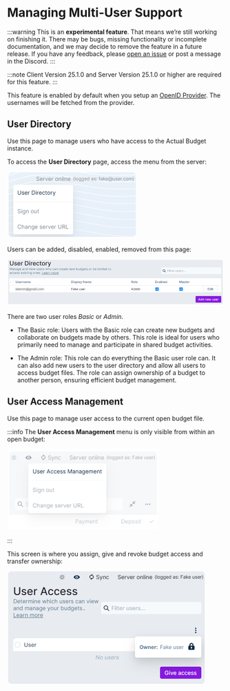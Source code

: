 # Managing Multi-User Support

:::warning
This is an **experimental feature**. That means we’re still working on finishing it. There may be bugs, missing functionality or incomplete documentation, and we may decide to remove the feature in a future release. If you have any feedback, please [open an issue](https://github.com/actualbudget/actual/issues) or post a message in the Discord.
:::

:::note
Client Version 25.1.0 and
Server Version 25.1.0 or higher are required for this feature.
:::

This feature is enabled by default when you setup an [OpenID Provider](oauth-auth). The usernames will be fetched from the provider.

## User Directory

Use this page to manage users who have access to the Actual Budget instance.

To access the **User Directory** page, access the menu from the server:

![](/static/img/multiuser/user-directory.png)

Users can be added, disabled, enabled, removed from this page:

![](/static/img/multiuser/user-directory-overview.png)

There are two user roles _Basic_ or _Admin_.

- The Basic role: 
Users with the Basic role can create new budgets and collaborate on budgets made by others.
This role is ideal for users who primarily need to manage and participate in shared budget activities.

- The Admin role:
This role can do everything the Basic user role can. It can also add new users to the user directory and allow all users to access budget files.
The role can assign ownership of a budget to another person, ensuring efficient budget management.

## User Access Management

Use this page to manage user access to the current open budget file.

:::info
The **User Access Management** menu is only visible from within an open budget:

![](/static/img/multiuser/user-access.png)

:::

This screen is where you assign, give and revoke budget access and transfer ownership:

![](/static/img/multiuser/user-access-overview.png)
